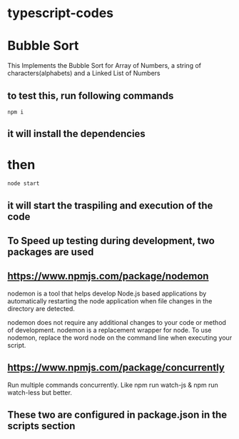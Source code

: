 # typescript-codes
# Bubble Sort
This Implements the Bubble Sort for Array of Numbers, a string of characters(alphabets) and a Linked List of Numbers

## to test this, run following commands

```
npm i
```

## it will install the dependencies

# then

```
node start
```

## it will start the traspiling and execution of the code

## To Speed up testing during development, two packages are used

## https://www.npmjs.com/package/nodemon

nodemon is a tool that helps develop Node.js based applications by automatically restarting the node application when file changes in the directory are detected.

nodemon does not require any additional changes to your code or method of development. nodemon is a replacement wrapper for node. To use nodemon, replace the word node on the command line when executing your script.

## https://www.npmjs.com/package/concurrently

Run multiple commands concurrently. Like npm run watch-js & npm run watch-less but better.

## These two are configured in package.json in the scripts section